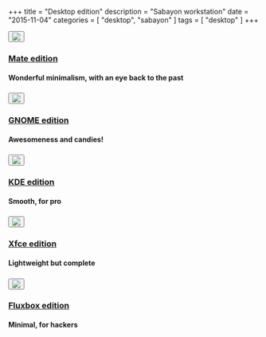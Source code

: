 +++
title = "Desktop edition"
description = "Sabayon workstation"
date = "2015-11-04"
categories = [ "desktop", "sabayon" ]
tags = [
    "desktop"
]
+++

<style>
.row {
  padding-bottom:4px !important;
}
</style>

<div class="row">
<div class="col-md-2">
<a href="http://dl.sabayon.org/iso/monthly/Sabayon_Linux_15.11_amd64_MATE.iso"><button type="button" class="btn btn-circle btn-xl"><img src="/img/mate-logo.png" class="img-responsive"></button></div>
<div class="col-md-10">
<h3>Mate edition</h3></a>
<h4>Wonderful minimalism, with an eye back to the past</h4>
</div>

</div>
<div class="row">
<div class="col-md-2">
<a href="http://dl.sabayon.org/iso/monthly/Sabayon_Linux_15.11_amd64_GNOME.iso"><button type="button" class="btn btn-circle btn-xl"><img src="/img/gnome-logo.png"
class="img-responsive"></button></div>
<div class="col-md-10">
<h3>GNOME edition</h3></a>
<h4>Awesomeness and candies!</h4>
</div>

</div>
<div class="row">
<div class="col-md-2">
<a href="http://dl.sabayon.org/iso/monthly/Sabayon_Linux_15.11_amd64_KDE.iso"><button type="button" class="btn btn-circle btn-xl"><img src="/img/kde-logo.png" class="img-responsive"></button></div>
<div class="col-md-10">
<h3>KDE edition</h3></a>
<h4>Smooth, for pro</h4>
</div>

</div>
<div class="row">
<div class="col-md-2">
<a href="http://dl.sabayon.org/iso/monthly/Sabayon_Linux_15.11_amd64_Xfce.iso"><button type="button" class="btn btn-circle  btn-xl"><img src="/img/xfce-logo.png" class="img-responsive"></button></div>
<div class="col-md-10">
<h3>Xfce edition</h3></a>
<h4>Lightweight but complete</h4>
</div>

</div>
<div class="row">
<div class="col-md-2">
<a href="http://dl.sabayon.org/iso/monthly/Sabayon_Linux_15.11_amd64_Minimal.iso"><button type="button" class="btn btn-circle btn-xl"><img src="/img/fluxbox-logo.png" class="img-responsive"></button></div>
<div class="col-md-10">
<h3>Fluxbox edition</h3></a>
<h4>Minimal, for hackers</h4>
</div>

</div>
